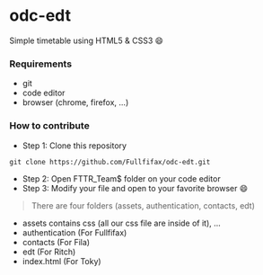 # odc-edt
Simple timetable using HTML5 &amp; CSS3 :smile:

### Requirements
- git
- code editor
- browser (chrome, firefox, ...)

### How to contribute
- Step 1: Clone this repository
```
git clone https://github.com/Fullfifax/odc-edt.git
```
- Step 2: Open FTTR_Team$ folder on your code editor
- Step 3: Modify your file and open to your favorite browser :smile:
> There are four folders (assets, authentication, contacts, edt)
- assets contains css (all our css file are inside of it), ...
- authentication (For Fullfifax)
- contacts (For Fila)
- edt (For Ritch)
- index.html (For Toky)

